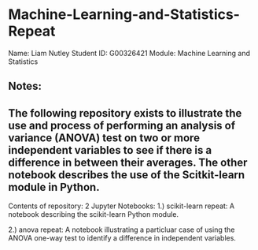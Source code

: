# Machine-Learning-and-Statistics-Repeat
Name: Liam Nutley
Student ID: G00326421
Module: Machine Learning and Statistics

Notes:
---------------------------------------------------------
The following repository exists to illustrate the use and process of performing an analysis of variance (ANOVA) test on two or more independent variables to see if there is a difference in between their averages. The other notebook describes the use of the Scitkit-learn module in Python. 
---------------------------------------------------------
Contents of repository:
2 Jupyter Notebooks:
1.) scikit-learn repeat: A notebook describing the scikit-learn Python module. 

2.) anova repeat: A notebook illustrating a particluar case of using the ANOVA one-way test to identify a difference in independent variables.
